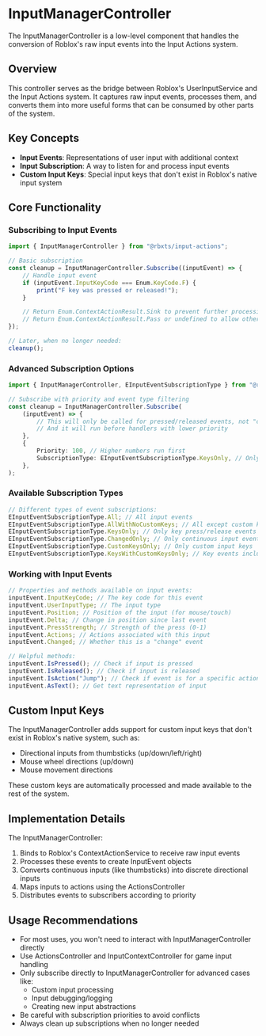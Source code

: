 # InputManagerController

The InputManagerController is a low-level component that handles the conversion of Roblox's raw input events into the Input Actions system.

## Overview

This controller serves as the bridge between Roblox's UserInputService and the Input Actions system. It captures raw input events, processes them, and converts them into more useful forms that can be consumed by other parts of the system.

## Key Concepts

- **Input Events**: Representations of user input with additional context
- **Input Subscription**: A way to listen for and process input events
- **Custom Input Keys**: Special input keys that don't exist in Roblox's native input system

## Core Functionality

### Subscribing to Input Events

```ts
import { InputManagerController } from "@rbxts/input-actions";

// Basic subscription
const cleanup = InputManagerController.Subscribe((inputEvent) => {
	// Handle input event
	if (inputEvent.InputKeyCode === Enum.KeyCode.F) {
		print("F key was pressed or released!");
	}

	// Return Enum.ContextActionResult.Sink to prevent further processing
	// Return Enum.ContextActionResult.Pass or undefined to allow other handlers
});

// Later, when no longer needed:
cleanup();
```

### Advanced Subscription Options

```ts
import { InputManagerController, EInputEventSubscriptionType } from "@rbxts/input-actions";

// Subscribe with priority and event type filtering
const cleanup = InputManagerController.Subscribe(
	(inputEvent) => {
		// This will only be called for pressed/released events, not "changed" events
		// And it will run before handlers with lower priority
	},
	{
		Priority: 100, // Higher numbers run first
		SubscriptionType: EInputEventSubscriptionType.KeysOnly, // Only key press/release events
	},
);
```

### Available Subscription Types

```ts
// Different types of event subscriptions:
EInputEventSubscriptionType.All; // All input events
EInputEventSubscriptionType.AllWithNoCustomKeys; // All except custom key events
EInputEventSubscriptionType.KeysOnly; // Only key press/release events
EInputEventSubscriptionType.ChangedOnly; // Only continuous input events (e.g. mouse movement)
EInputEventSubscriptionType.CustomKeysOnly; // Only custom input keys
EInputEventSubscriptionType.KeysWithCustomKeysOnly; // Key events including custom keys
```

### Working with Input Events

```ts
// Properties and methods available on input events:
inputEvent.InputKeyCode; // The key code for this event
inputEvent.UserInputType; // The input type
inputEvent.Position; // Position of the input (for mouse/touch)
inputEvent.Delta; // Change in position since last event
inputEvent.PressStrength; // Strength of the press (0-1)
inputEvent.Actions; // Actions associated with this input
inputEvent.Changed; // Whether this is a "change" event

// Helpful methods:
inputEvent.IsPressed(); // Check if input is pressed
inputEvent.IsReleased(); // Check if input is released
inputEvent.IsAction("Jump"); // Check if event is for a specific action
inputEvent.AsText(); // Get text representation of input
```

## Custom Input Keys

The InputManagerController adds support for custom input keys that don't exist in Roblox's native system, such as:

- Directional inputs from thumbsticks (up/down/left/right)
- Mouse wheel directions (up/down)
- Mouse movement directions

These custom keys are automatically processed and made available to the rest of the system.

## Implementation Details

The InputManagerController:

1. Binds to Roblox's ContextActionService to receive raw input events
2. Processes these events to create InputEvent objects
3. Converts continuous inputs (like thumbsticks) into discrete directional inputs
4. Maps inputs to actions using the ActionsController
5. Distributes events to subscribers according to priority

## Usage Recommendations

- For most uses, you won't need to interact with InputManagerController directly
- Use ActionsController and InputContextController for game input handling
- Only subscribe directly to InputManagerController for advanced cases like:
  - Custom input processing
  - Input debugging/logging
  - Creating new input abstractions
- Be careful with subscription priorities to avoid conflicts
- Always clean up subscriptions when no longer needed
